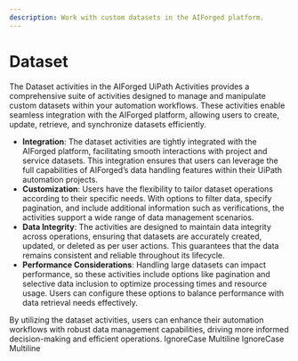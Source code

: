```yaml
---
description: Work with custom datasets in the AIForged platform.
---
```


# Dataset

The Dataset activities in the AIForged UiPath Activities provides a comprehensive suite of activities designed to manage and manipulate custom datasets within your automation workflows. These activities enable seamless integration with the AIForged platform, allowing users to create, update, retrieve, and synchronize datasets efficiently.

* **Integration**: The dataset activities are tightly integrated with the AIForged platform, facilitating smooth interactions with project and service datasets. This integration ensures that users can leverage the full capabilities of AIForged’s data handling features within their UiPath automation projects.
* **Customization**: Users have the flexibility to tailor dataset operations according to their specific needs. With options to filter data, specify pagination, and include additional information such as verifications, the activities support a wide range of data management scenarios.
* **Data Integrity**: The activities are designed to maintain data integrity across operations, ensuring that datasets are accurately created, updated, or deleted as per user actions. This guarantees that the data remains consistent and reliable throughout its lifecycle.
* **Performance Considerations**: Handling large datasets can impact performance, so these activities include options like pagination and selective data inclusion to optimize processing times and resource usage. Users can configure these options to balance performance with data retrieval needs effectively.

By utilizing the dataset activities, users can enhance their automation workflows with robust data management capabilities, driving more informed decision-making and efficient operations.
 IgnoreCase Multiline IgnoreCase Multiline
